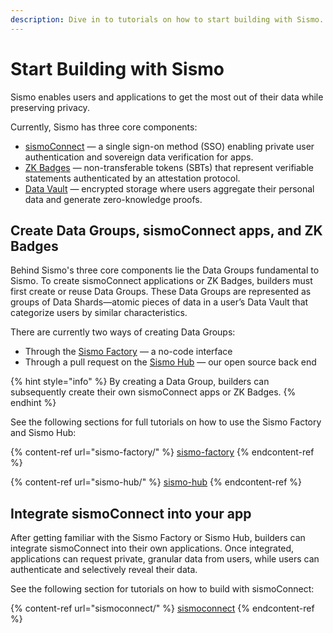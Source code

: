 ```yaml
---
description: Dive in to tutorials on how to start building with Sismo.
---
```


# Start Building with Sismo

Sismo enables users and applications to get the most out of their data while preserving privacy.

Currently, Sismo has three core components:

* [sismoConnect](../what-is-sismo/sismoconnect.md) — a single sign-on method (SSO) enabling private user authentication and sovereign data verification for apps.
* [ZK Badges](../what-is-sismo/sismo-badges.md) — non-transferable tokens (SBTs) that represent verifiable statements authenticated by an attestation protocol.
* [Data Vault](../what-is-sismo/data-vault.md) — encrypted storage where users aggregate their personal data and generate zero-knowledge proofs.

## Create Data Groups, sismoConnect apps, and ZK Badges

Behind Sismo's three core components lie the Data Groups fundamental to Sismo. To create sismoConnect applications or ZK Badges, builders must first create or reuse Data Groups. These Data Groups are represented as groups of Data Shards—atomic pieces of data in a user’s Data Vault that categorize users by similar characteristics.

There are currently two ways of creating Data Groups:

* Through the [Sismo Factory](https://factory.sismo.io/) — a no-code interface
* Through a pull request on the [Sismo Hub](../technical-documentation/sismo-hub/) — our open source back end

{% hint style="info" %}
By creating a Data Group, builders can subsequently create their own sismoConnect apps or ZK Badges.&#x20;
{% endhint %}

See the following sections for full tutorials on how to use the Sismo Factory and Sismo Hub:

{% content-ref url="sismo-factory/" %}
[sismo-factory](sismo-factory/)
{% endcontent-ref %}

{% content-ref url="sismo-hub/" %}
[sismo-hub](sismo-hub/)
{% endcontent-ref %}

## Integrate sismoConnect into your app

After getting familiar with the Sismo Factory or Sismo Hub, builders can integrate sismoConnect into their own applications. Once integrated, applications can request private, granular data from users, while users can authenticate and selectively reveal their data.

See the following section for tutorials on how to build with sismoConnect:

{% content-ref url="sismoconnect/" %}
[sismoconnect](sismoconnect/)
{% endcontent-ref %}

